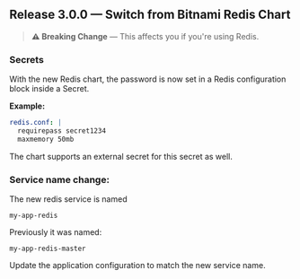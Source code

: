 ## Release 3.0.0 — Switch from Bitnami Redis Chart

> **⚠️ Breaking Change** — This affects you if you're using Redis.

### Secrets

With the new Redis chart, the password is now set in a Redis configuration block inside a Secret.

**Example:**

```yaml
redis.conf: |
  requirepass secret1234
  maxmemory 50mb
```
The chart supports an external secret for this secret as well.

### Service name change:

The new redis service is named 
```
my-app-redis
```

Previously it was named:
```
my-app-redis-master
```

Update the application configuration to match the new service name.



